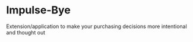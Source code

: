 # Impulse-Bye
Extension/application to make your purchasing decisions more intentional and thought out
